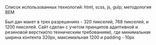 Список использованных технологий: html, scss, js, gulp, методология BEM

Был дан макет в трех разрешениях - 320 пикселей, 768 пикселей, и 1200 пикселей.
Cайт сделан с учетом принципов адаптивной и резиновой верстки(по техническим требованиям), где минимальная ширина контента 320px, максимальная 1200 и padding - 10px
